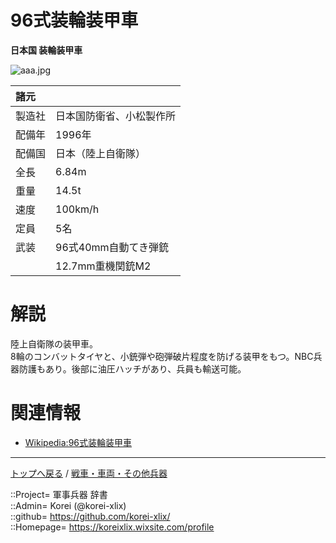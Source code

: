 # 96式装輪装甲車
**日本国 装輪装甲車**

![aaa.jpg](https://bn02pap001files.storage.live.com/y4mAWwIriK8Yi8R6UZWdY-EZxI9o53mgyp_rbTy6IT2wSljNyzu-Uicpv2UGXKdAQVlOzrzDajKieh8l2-UdIdRptzJyCw68WbxGAd2xmnq3whY9nXdR89kpIFg512GJVj0p5eRAOGtoTBYcksRHHlLh9smsV_Vet7gMjKtKcRmRseHBRo031udJtPIfamk0nwJ?width=640&height=512&cropmode=none)  
  


|諸元  |  |
|:--|:--|
|製造社  |日本国防衛省、小松製作所  |
|配備年  |1996年  |
|配備国  |日本（陸上自衛隊）  |
|全長    |6.84m  |
|重量    |14.5t  |
|速度    |100km/h  |
|定員    |5名  |
|武装    |96式40mm自動てき弾銃  |
|        |12.7mm重機関銃M2  |


# 解説
陸上自衛隊の装甲車。  
8輪のコンバットタイヤと、小銃弾や砲弾破片程度を防げる装甲をもつ。NBC兵器防護もあり。後部に油圧ハッチがあり、兵員も輸送可能。  


# 関連情報
* [Wikipedia:96式装輪装甲車](https://ja.wikipedia.org/wiki/96%E5%BC%8F%E8%A3%85%E8%BC%AA%E8%A3%85%E7%94%B2%E8%BB%8A)


***
[トップへ戻る](/readme.md) / [戦車・車両・その他兵器](/ground/readme.md)  
  
::Project= 軍事兵器 辞書  
::Admin= Korei (@korei-xlix)  
::github= https://github.com/korei-xlix/  
::Homepage= https://koreixlix.wixsite.com/profile  

